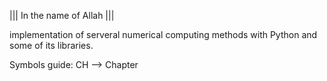 ||| In the name of Allah |||

implementation of serveral numerical computing methods with Python and some of its libraries.

Symbols guide:
    CH --> Chapter

